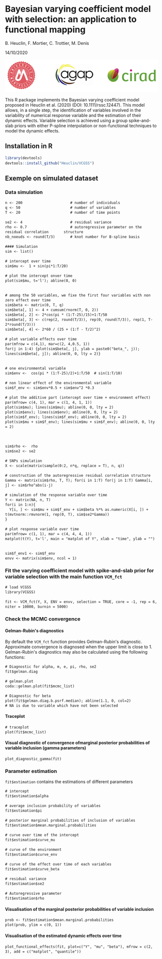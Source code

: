 

# Bayesian varying coefficient model with selection: an application to functional mapping

B. Heuclin, F. Mortier, C. Trottier, M. Denis

14/10/2020

![](logo.png)

This R package implements the Bayesian varying coefficient model proposed in Heuclin et al. (2020) (DOI: 10.1111/rssc.12447). This model allows, in a single step, the identification of variables involved in the variability of numerical response variable and the estimation of their dynamic effects. Variable selection is achieved using a group spike-and-slab priors with either  P-spline interpolation  or  non-functional techniques to model the dynamic effects.


## Installation in R

``` r
library(devtools)
devtools::install_github("Heuclin/VCGSS")
```


## Exemple on simulated dataset

### Data simulation 
```{r}
n <- 200                      # number of individuals
q <- 50                       # number of variables
T <- 20                       # number of time points

se2 <- 4                      # residual variance 
rho <- 0.7                    # autoregressive parameter on the residual correlation       structure 
nb_noeuds <- round(T/3)       # knot number for B-spline basis
 
#### Simulation
sim <- list()

# intercept over time
sim$mu <-  1 + sin(pi*1:T/20) 

# plot the intercept onver time
plot(sim$mu, t='l'); abline(0, 0)


# among the 50 variables, we fixe the first four variables with non zero effect over time
sim$beta <- matrix(0, T, q)
sim$beta[, 1] <- 4 + cumsum(rnorm(T, 0, 2))
sim$beta[, 2] <- 2*cos(pi * (1:T-25)/15)+1:T/50
sim$beta[, 3] <- c(rep(2, round(T/3)), rep(0, round(T/3)), rep(1, T-2*round(T/3)))
sim$beta[, 4] <- 2*60 / (25 + (1:T - T/2)^2)

# plot variable effects over time
par(mfrow = c(4,1), mar=c(2, 4,0.5, 1))
for(j in 1:4) {plot(sim$beta[, j], ylab = paste0("beta_", j)); lines(sim$beta[, j]); abline(0, 0, lty = 2)}


# one environmental variable 
sim$env <-  cos(pi * (1:T-25)/2)+1:T/50  # sin(1:T/10)

# non linear effect of the environmental variable
sim$f_env <- sim$env*0.5 + sim$env^2 *0.3

# plot the additive part (intercept over time + environment effect)
par(mfrow= c(4, 1), mar = c(1, 4, 1, 1))
plot(sim$mu); lines(sim$mu); abline(0, 0, lty = 2)
plot(sim$env); lines(sim$env); abline(0, 0, lty = 2)
plot(sim$f_env); lines(sim$f_env); abline(0, 0, lty = 2)
plot(sim$mu + sim$f_env); lines(sim$mu + sim$f_env); abline(0, 0, lty = 2)



sim$rho <-  rho
sim$se2 <- se2

# SNPs simulation
X <- scale(matrix(sample(0:2, n*q, replace = T), n, q))

# construction of the autoregressive residual correlation structure
Gamma <- matrix(sim$rho, T, T); for(i in 1:T) for(j in 1:T) Gamma[i, j] <- sim$rho^abs(i-j) 

# simulation of the response variable over time
Y <- matrix(NA, n, T)
for(i in 1:n){
  Y[i, ] <- sim$mu + sim$f_env + sim$beta %*% as.numeric(X[i, ]) + t(mvtnorm::rmvnorm(1, rep(0, T), sim$se2*Gamma))   
}

# plot response variable over time 
par(mfrow= c(1, 1), mar = c(4, 4, 4, 1))
matplot(t(Y), t='l', main = "matplot of Y", xlab = "time", ylab = "")


sim$f_env1 <- sim$f_env
envv <- matrix(sim$env, ncol = 1)
```


### Fit the varying coefficient model with spike-and-slab prior for variable selection with the main function `VCM_fct` 
```{r}
# load VCGSS
library(VCGSS)

fit <- VCM_fct(Y, X, ENV = envv, selection = TRUE, core = -1, rep = 6, niter = 10000, burnin = 5000)
```

### Check the MCMC convergence

#### Gelman-Rubin's diagnostics 

By default the `VCM_fct` function provides Gelman-Rubin's diagnostic.
Approximate convergence is diagnosed when the upper limit is close to 1.
Gelman-Rubin's diagnostics may also be calculated using the following functions:

```{r}
# Diagnostic for alpha, m, e, pi, rho, se2
fit$gelman.diag

# gelman.plot
coda::gelman.plot(fit$mcmc_list)

# Diagnostic for beta
plot(fit$gelman.diag.b.psrf.median); abline(1.1, 0, col=2)  
# NA is due to variable which have not been selected

```

#### Traceplot

```{r}
# traceplot
plot(fit$mcmc_list)
```

#### Visual diagnostic of convergence ofmarginal posterior probabilities of variable inclusion (gamma parameters)

```{r}
plot_diagnostic_gamma(fit)
```



### Parameter estimation
`fit$estimation` contains the estimations of different parameters 

```{r}
# intercept
fit$estimation$alpha 

# average inclusion probability of variables
fit$estimation$pi   

# posterior marginal probabilities of inclusion of variables
fit$estimation$mean.marginal.probabilities  

# curve over time of the intercept
fit$estimation$curve_mu    

# curve of the environment  
fit$estimation$curve_env   

# curve of the effect over time of each variables
fit$estimation$curve_beta  

# residual variance
fit$estimation$se2 

# Autoregressive parameter
fit$estimation$rho  

```

#### Visualisation of the marginal posterior probabilities of variable inclusion 

```{r}
prob <- fit$estimation$mean.marginal.probabilities
plot(prob, ylim = c(0, 1))
```

#### Visualisation of the estimated dynamic effects over time

```{r}
plot_functional_effects(fit, plot=c("Y", "mu", "beta"), mfrow = c(2, 3), add = c("matplot", "quantile"))
```



